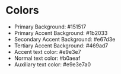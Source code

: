 # Colors

- Primary Background: #151517
- Primary Accent Background: #1b2033
- Secondary Accent Background: #e67d3e
- Tertiary Accent Background: #469ad7
- Accent text color: #e9e3e7
- Normal text color: #b0aeaf
- Auxiliary text color: #e9e3e7a0
